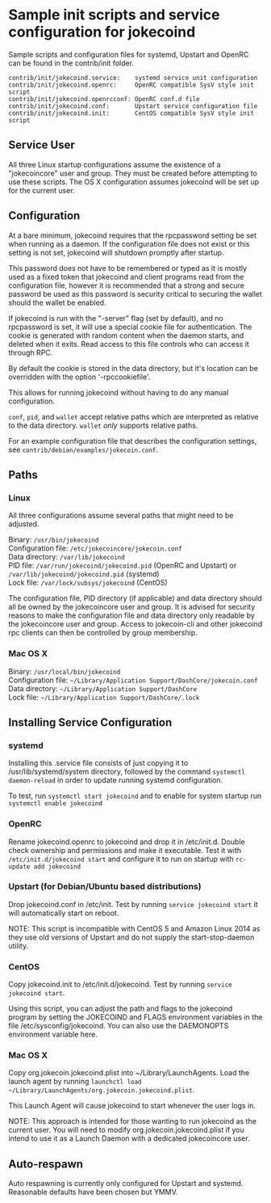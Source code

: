 Sample init scripts and service configuration for jokecoind
==========================================================

Sample scripts and configuration files for systemd, Upstart and OpenRC
can be found in the contrib/init folder.

    contrib/init/jokecoind.service:    systemd service unit configuration
    contrib/init/jokecoind.openrc:     OpenRC compatible SysV style init script
    contrib/init/jokecoind.openrcconf: OpenRC conf.d file
    contrib/init/jokecoind.conf:       Upstart service configuration file
    contrib/init/jokecoind.init:       CentOS compatible SysV style init script

Service User
---------------------------------

All three Linux startup configurations assume the existence of a "jokecoincore" user
and group.  They must be created before attempting to use these scripts.
The OS X configuration assumes jokecoind will be set up for the current user.

Configuration
---------------------------------

At a bare minimum, jokecoind requires that the rpcpassword setting be set
when running as a daemon.  If the configuration file does not exist or this
setting is not set, jokecoind will shutdown promptly after startup.

This password does not have to be remembered or typed as it is mostly used
as a fixed token that jokecoind and client programs read from the configuration
file, however it is recommended that a strong and secure password be used
as this password is security critical to securing the wallet should the
wallet be enabled.

If jokecoind is run with the "-server" flag (set by default), and no rpcpassword is set,
it will use a special cookie file for authentication. The cookie is generated with random
content when the daemon starts, and deleted when it exits. Read access to this file
controls who can access it through RPC.

By default the cookie is stored in the data directory, but it's location can be overridden
with the option '-rpccookiefile'.

This allows for running jokecoind without having to do any manual configuration.

`conf`, `pid`, and `wallet` accept relative paths which are interpreted as
relative to the data directory. `wallet` *only* supports relative paths.

For an example configuration file that describes the configuration settings,
see `contrib/debian/examples/jokecoin.conf`.

Paths
---------------------------------

### Linux

All three configurations assume several paths that might need to be adjusted.

Binary:              `/usr/bin/jokecoind`  
Configuration file:  `/etc/jokecoincore/jokecoin.conf`  
Data directory:      `/var/lib/jokecoind`  
PID file:            `/var/run/jokecoind/jokecoind.pid` (OpenRC and Upstart) or `/var/lib/jokecoind/jokecoind.pid` (systemd)  
Lock file:           `/var/lock/subsys/jokecoind` (CentOS)  

The configuration file, PID directory (if applicable) and data directory
should all be owned by the jokecoincore user and group.  It is advised for security
reasons to make the configuration file and data directory only readable by the
jokecoincore user and group.  Access to jokecoin-cli and other jokecoind rpc clients
can then be controlled by group membership.

### Mac OS X

Binary:              `/usr/local/bin/jokecoind`  
Configuration file:  `~/Library/Application Support/DashCore/jokecoin.conf`  
Data directory:      `~/Library/Application Support/DashCore`  
Lock file:           `~/Library/Application Support/DashCore/.lock`  

Installing Service Configuration
-----------------------------------

### systemd

Installing this .service file consists of just copying it to
/usr/lib/systemd/system directory, followed by the command
`systemctl daemon-reload` in order to update running systemd configuration.

To test, run `systemctl start jokecoind` and to enable for system startup run
`systemctl enable jokecoind`

### OpenRC

Rename jokecoind.openrc to jokecoind and drop it in /etc/init.d.  Double
check ownership and permissions and make it executable.  Test it with
`/etc/init.d/jokecoind start` and configure it to run on startup with
`rc-update add jokecoind`

### Upstart (for Debian/Ubuntu based distributions)

Drop jokecoind.conf in /etc/init.  Test by running `service jokecoind start`
it will automatically start on reboot.

NOTE: This script is incompatible with CentOS 5 and Amazon Linux 2014 as they
use old versions of Upstart and do not supply the start-stop-daemon utility.

### CentOS

Copy jokecoind.init to /etc/init.d/jokecoind. Test by running `service jokecoind start`.

Using this script, you can adjust the path and flags to the jokecoind program by
setting the JOKECOIND and FLAGS environment variables in the file
/etc/sysconfig/jokecoind. You can also use the DAEMONOPTS environment variable here.

### Mac OS X

Copy org.jokecoin.jokecoind.plist into ~/Library/LaunchAgents. Load the launch agent by
running `launchctl load ~/Library/LaunchAgents/org.jokecoin.jokecoind.plist`.

This Launch Agent will cause jokecoind to start whenever the user logs in.

NOTE: This approach is intended for those wanting to run jokecoind as the current user.
You will need to modify org.jokecoin.jokecoind.plist if you intend to use it as a
Launch Daemon with a dedicated jokecoincore user.

Auto-respawn
-----------------------------------

Auto respawning is currently only configured for Upstart and systemd.
Reasonable defaults have been chosen but YMMV.
